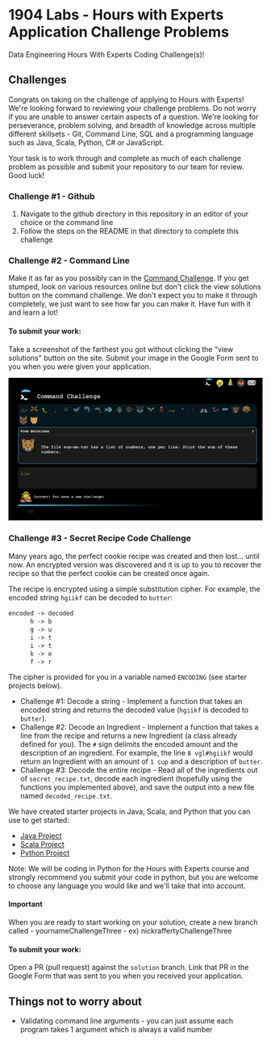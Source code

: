 # 1904 Labs - Hours with Experts Application Challenge Problems
Data Engineering Hours With Experts Coding Challenge(s)!

## Challenges
Congrats on taking on the challenge of applying to Hours with Experts! We're looking forward to 
reviewing your challenge problems. Do not worry if you are unable to answer certain aspects of a question. 
We're looking for perseverance, problem solving, and breadth of knowledge across multiple different skillsets - Git, Command Line, SQL and a programming language such as Java, Scala, Python, C# or JavaScript. 

Your task is to work through and complete as much of each challenge problem as possible and submit your repository to our team for review. Good luck!

### Challenge #1 - Github
1. Navigate to the github directory in this repository in an editor of your choice or the command line
2. Follow the steps on the README in that directory to complete this challenge

### Challenge #2 - Command Line
Make it as far as you possibly can in the [Command Challenge](https://cmdchallenge.com/). If you get stumped, look on various resources online but don't click the view solutions button on the command challenge. We don't expect you to make it through completely, we just want to see
how far you can make it. Have fun with it and learn a lot! 

#### To submit your work: 
Take a screenshot of the farthest you got without clicking the "view solutions" button on the site. Submit your image in the Google Form sent to you when you were given your application. 

![Image of Command Line Challenge](./images/example_commandChallenge.png)

### Challenge #3 - Secret Recipe Code Challenge

Many years ago, the perfect cookie recipe was created and then lost... until now. An encrypted version was discovered
and it is up to you to recover the recipe so that the perfect cookie can be created once again.

The recipe is encrypted using a simple substitution cipher. For example, the encoded string `hgiikf` can be decoded to `butter`:

```
encoded -> decoded
      h -> b
      g -> u
      i -> t
      i -> t
      k -> e
      f -> r
```

The cipher is provided for you in a variable named `ENCODING` (see starter projects below). 

 - Challenge #1: Decode a string - Implement a function that takes an encoded string and returns the decoded value (`hgiikf` is decoded to `butter`).
 - Challenge #2: Decode an Ingredient - Implement a function that takes a line from the recipe and returns a new Ingredient (a class already defined for you). The `#` sign delimits the encoded amount and the description of an ingredient. For example, the line `8 vgl#hgiikf` would return an Ingredient with an amount of `1 cup` and a description of `butter`. 
 - Challenge #3: Decode the entire recipe - Read all of the ingredients out of `secret_recipe.txt`, decode each ingredient (hopefully using the functions you implemented above), and save the output into a new file named `decoded_recipe.txt`.

We have created starter projects in Java, Scala, and Python that you can use to get started:

- [Java Project](java/README.md)
- [Scala Project](scala/README.md)
- [Python Project](python/README.md)

Note: We will be coding in Python for the Hours with Experts course and strongly recommend you submit your code in python, but you are welcome to choose any language you would like and we'll take that into account. 

#### Important
When you are ready to start working on your solution, create a new branch called - yournameChallengeThree - ex) nickraffertyChallengeThree

#### To submit your work: 
Open a PR (pull request) against the `solution` branch. Link that PR in the Google Form that was sent to you when you received your application. 

## Things not to worry about
 * Validating command line arguments - you can just assume each program takes 1 argument which is always a valid number


